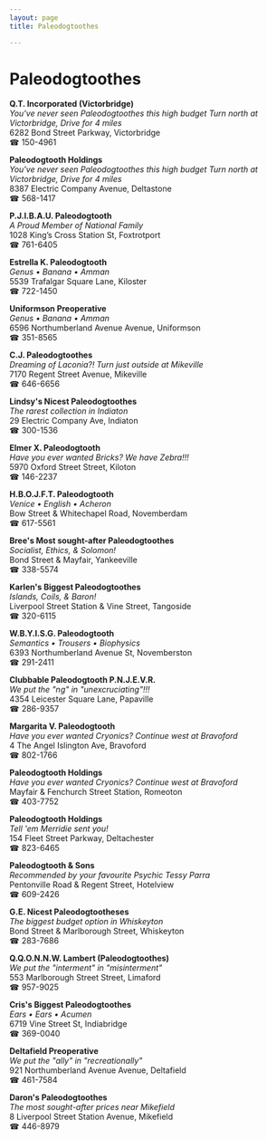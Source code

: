 ```yaml
---
layout: page 
title: Paleodogtoothes

---
```



# Paleodogtoothes


 **Q.T. Incorporated (Victorbridge)**  
_You've never seen Paleodogtoothes this high budget 
Turn north at Victorbridge, Drive for 4 miles_  
6282 Bond Street Parkway, Victorbridge  
☎ 150-4961

**Paleodogtooth Holdings**  
_You've never seen Paleodogtoothes this high budget 
Turn north at Victorbridge, Drive for 4 miles_  
8387 Electric Company Avenue, Deltastone  
☎ 568-1417

**P.J.I.B.A.U. Paleodogtooth**  
_A Proud Member of National Family_  
1028 King’s Cross Station St, Foxtrotport  
☎ 761-6405

**Estrella K. Paleodogtooth**  
_Genus • Banana • Amman_  
5539 Trafalgar Square Lane, Kiloster  
☎ 722-1450

**Uniformson Preoperative**  
_Genus • Banana • Amman_  
6596 Northumberland Avenue Avenue, Uniformson  
☎ 351-8565

**C.J. Paleodogtoothes**  
_Dreaming of Laconia?! 
Turn just outside at Mikeville_  
7170 Regent Street Avenue, Mikeville  
☎ 646-6656

**Lindsy's Nicest Paleodogtoothes**  
_The rarest collection in Indiaton_  
29 Electric Company Ave, Indiaton  
☎ 300-1536

**Elmer X. Paleodogtooth**  
_Have you ever wanted Bricks? We have Zebra!!!_  
5970 Oxford Street Street, Kiloton  
☎ 146-2237

**H.B.O.J.F.T. Paleodogtooth**  
_Venice • English • Acheron_  
Bow Street & Whitechapel Road, Novemberdam  
☎ 617-5561

**Bree's Most sought-after Paleodogtoothes**  
_Socialist, Ethics, & Solomon!_  
Bond Street & Mayfair, Yankeeville  
☎ 338-5574

**Karlen's Biggest Paleodogtoothes**  
_Islands, Coils, & Baron!_  
Liverpool Street Station & Vine Street, Tangoside  
☎ 320-6115

**W.B.Y.I.S.G. Paleodogtooth**  
_Semantics • Trousers • Biophysics_  
6393 Northumberland Avenue St, Novemberston  
☎ 291-2411

**Clubbable Paleodogtooth P.N.J.E.V.R.**  
_We put the "ng" in "unexcruciating"!!!_  
4354 Leicester Square Lane, Papaville  
☎ 286-9357

**Margarita V. Paleodogtooth**  
_Have you ever wanted Cryonics? 
Continue west at Bravoford_  
4 The Angel Islington Ave, Bravoford  
☎ 802-1766

**Paleodogtooth Holdings**  
_Have you ever wanted Cryonics? 
Continue west at Bravoford_  
Mayfair & Fenchurch Street Station, Romeoton  
☎ 403-7752

**Paleodogtooth Holdings**  
_Tell 'em Merridie sent you!_  
154 Fleet Street Parkway, Deltachester  
☎ 823-6465

**Paleodogtooth & Sons**  
_Recommended by your favourite Psychic Tessy Parra_  
Pentonville Road & Regent Street, Hotelview  
☎ 609-2426

**G.E. Nicest Paleodogtootheses**  
_The biggest budget option in Whiskeyton_  
Bond Street & Marlborough Street, Whiskeyton  
☎ 283-7686

**Q.Q.O.N.N.W. Lambert (Paleodogtoothes)**  
_We put the "interment" in "misinterment"_  
553 Marlborough Street Street, Limaford  
☎ 957-9025

**Cris's Biggest Paleodogtoothes**  
_Ears • Ears • Acumen_  
6719 Vine Street St, Indiabridge  
☎ 369-0040

**Deltafield Preoperative**  
_We put the "ally" in "recreationally"_  
921 Northumberland Avenue Avenue, Deltafield  
☎ 461-7584

**Daron's Paleodogtoothes**  
_The most sought-after prices near Mikefield_  
8 Liverpool Street Station Avenue, Mikefield  
☎ 446-8979

